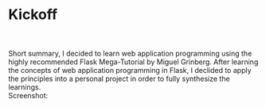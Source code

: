 # Kickoff
<br>
<br>
Short summary, I decided to learn web application programming using the highly recommended Flask Mega-Tutorial by Miguel Grinberg. After learning the concepts of web application programming in Flask, I declided to apply the principles into a personal project in order to fully synthesize the learnings.
<br>
Screenshot:
<br>
<img src: "https://github.com/andrewnyu/kickoff/blob/master/static/img/kickoff.png" />